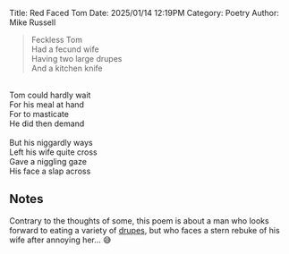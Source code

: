 Title: Red Faced Tom 
Date: 2025/01/14 12:19PM
Category: Poetry
Author: Mike Russell

> Feckless Tom<br>
Had a fecund wife<br>
Having two large drupes<br>
And a kitchen knife<br>
<br>
Tom could hardly wait<br>
For his meal at hand<br>
For to masticate<br>
He did then demand<br>
<br>
But his niggardly ways<br>
Left his wife quite cross<br>
Gave a niggling gaze<br>
His face a slap across

## Notes

Contrary to the thoughts of some, this poem is about a man who looks forward to eating a variety of [drupes](https://en.wikipedia.org/wiki/Drupe), but who faces a stern rebuke of his wife after annoying her... 😅
